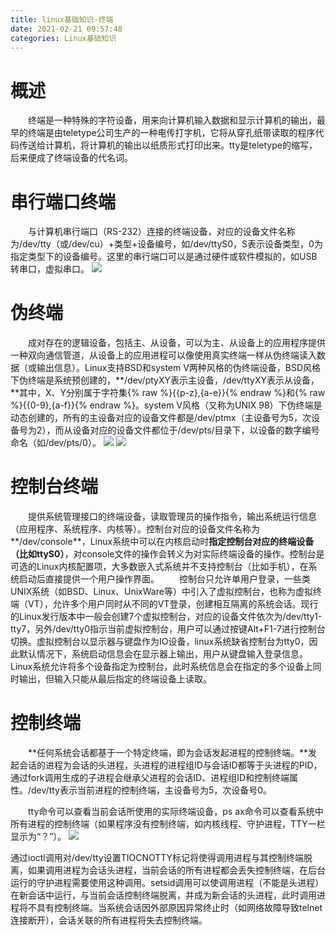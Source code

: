 ```yaml
---
title: linux基础知识-终端
date: 2021-02-21 09:57:48
categories: Linux基础知识
---
```

概述
=====
&emsp;&emsp;终端是一种特殊的字符设备，用来向计算机输入数据和显示计算机的输出，最早的终端是由teletype公司生产的一种电传打字机，它将从穿孔纸带读取的程序代码传送给计算机，将计算机的输出以纸质形式打印出来。tty是teletype的缩写，后来便成了终端设备的代名词。<!-- more -->

串行端口终端
=====
&emsp;&emsp;与计算机串行端口（RS-232）连接的终端设备，对应的设备文件名称为/dev/tty（或/dev/cu）+类型+设备编号，如/dev/ttyS0，S表示设备类型，0为指定类型下的设备编号。这里的串行端口可以是通过硬件或软件模拟的，如USB转串口，虚拟串口。
![](1.png)


伪终端
=====
&emsp;&emsp;成对存在的逻辑设备，包括主、从设备，可以为主、从设备上的应用程序提供一种双向通信管道，从设备上的应用进程可以像使用真实终端一样从伪终端读入数据（或输出信息）。Linux支持BSD和system V两种风格的伪终端设备，BSD风格下伪终端是系统预创建的，**/dev/ptyXY表示主设备，/dev/ttyXY表示从设备，**其中，X、Y分别属于字符集{% raw %}{{p-z},{a-e}}{% endraw %}和{% raw %}{{0-9},{a-f}}{% endraw %}。system V风格（又称为UNIX 98）下伪终端是动态创建的，所有的主设备对应的设备文件都是/dev/ptmx（主设备号为5，次设备号为2），而从设备对应的设备文件都位于/dev/pts/目录下，以设备的数字编号命名（如/dev/pts/0）。
![](2.png)
![](3.png)


控制台终端
=====
&emsp;&emsp;提供系统管理接口的终端设备，读取管理员的操作指令，输出系统运行信息（应用程序、系统程序、内核等）。控制台对应的设备文件名称为**/dev/console**，Linux系统中可以在内核启动时**指定控制台对应的终端设备（比如ttyS0）**，对console文件的操作会转义为对实际终端设备的操作。控制台是可选的Linux内核配置项，大多数嵌入式系统并不支持控制台（比如手机），在系统启动后直接提供一个用户操作界面。
&emsp;&emsp;控制台只允许单用户登录，一些类UNIX系统（如BSD、Linux、UnixWare等）中引入了虚拟控制台，也称为虚拟终端（VT），允许多个用户同时从不同的VT登录，创建相互隔离的系统会话。现行的Linux发行版本中一般会创建7个虚拟控制台，对应的设备文件依次为/dev/tty1-tty7，另外/dev/tty0指示当前虚拟控制台，用户可以通过按键Alt+F1-7进行控制台切换。虚拟控制台以显示器与键盘作为IO设备，linux系统缺省控制台为tty0，因此默认情况下，系统启动信息会在显示器上输出，用户从键盘输入登录信息。Linux系统允许将多个设备指定为控制台，此时系统信息会在指定的多个设备上同时输出，但输入只能从最后指定的终端设备上读取。

控制终端
=====
&emsp;&emsp;**任何系统会话都基于一个特定终端，即为会话发起进程的控制终端。**发起会话的进程为会话的头进程，头进程的进程组ID与会话ID都等于头进程的PID，通过fork调用生成的子进程会继承父进程的会话ID、进程组ID和控制终端属性。/dev/tty表示当前进程的控制终端，主设备号为5，次设备号0。

&emsp;&emsp;tty命令可以查看当前会话所使用的实际终端设备，ps ax命令可以查看系统中所有进程的控制终端（如果程序没有控制终端，如内核线程、守护进程，TTY一栏显示为“？”）。
![](4.png)

通过ioctl调用对/dev/tty设置TIOCNOTTY标记将使得调用进程与其控制终端脱离，如果调用进程为会话头进程，当前会话的所有进程都会丢失控制终端，在后台运行的守护进程需要使用这种调用。setsid调用可以使调用进程（不能是头进程）在新会话中运行，与当前会话控制终端脱离，并成为新会话的头进程，此时调用进程将不具有控制终端。当系统会话因外部原因异常终止时（如网络故障导致telnet连接断开），会话关联的所有进程将失去控制终端。
